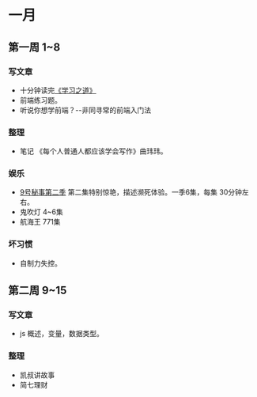 # 一月
## 第一周 1~8
### 写文章
* 十分钟读完[《学习之道》](https://read.douban.com/ebook/27097677/)
* 前端练习题。
* 听说你想学前端？--非同寻常的前端入门法

### 整理
* 笔记 《每个人普通人都应该学会写作》曲玮玮。

### 娱乐
* [9号秘事第二季](http://www.le.com/ptv/vplay/24914417.html#vid=24914417) 第二集特别惊艳，描述濒死体验。一季6集，每集 30分钟左右。
* 鬼吹灯 4~6集
* 航海王 771集

### 坏习惯
* 自制力失控。

## 第二周 9~15
### 写文章
* js 概述，变量，数据类型。

### 整理
* 凯叔讲故事
* 简七理财